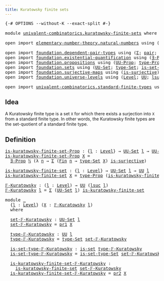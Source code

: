 ```yaml
---
title: Kuratowsky finite sets
---
```


<pre class="Agda"><a id="48" class="Symbol">{-#</a> <a id="52" class="Keyword">OPTIONS</a> <a id="60" class="Pragma">--without-K</a> <a id="72" class="Pragma">--exact-split</a> <a id="86" class="Symbol">#-}</a>

<a id="91" class="Keyword">module</a> <a id="98" href="univalent-combinatorics.kuratowsky-finite-sets.html" class="Module">univalent-combinatorics.kuratowsky-finite-sets</a> <a id="145" class="Keyword">where</a>

<a id="152" class="Keyword">open</a> <a id="157" class="Keyword">import</a> <a id="164" href="elementary-number-theory.natural-numbers.html" class="Module">elementary-number-theory.natural-numbers</a> <a id="205" class="Keyword">using</a> <a id="211" class="Symbol">(</a><a id="212" href="elementary-number-theory.natural-numbers.html#1458" class="Datatype">ℕ</a><a id="213" class="Symbol">)</a>

<a id="216" class="Keyword">open</a> <a id="221" class="Keyword">import</a> <a id="228" href="foundation.dependent-pair-types.html" class="Module">foundation.dependent-pair-types</a> <a id="260" class="Keyword">using</a> <a id="266" class="Symbol">(</a><a id="267" href="foundation-core.dependent-pair-types.html#515" class="Record">Σ</a><a id="268" class="Symbol">;</a> <a id="270" href="foundation-core.dependent-pair-types.html#588" class="InductiveConstructor">pair</a><a id="274" class="Symbol">;</a> <a id="276" href="foundation-core.dependent-pair-types.html#605" class="Field">pr1</a><a id="279" class="Symbol">;</a> <a id="281" href="foundation-core.dependent-pair-types.html#617" class="Field">pr2</a><a id="284" class="Symbol">)</a>
<a id="286" class="Keyword">open</a> <a id="291" class="Keyword">import</a> <a id="298" href="foundation.existential-quantification.html" class="Module">foundation.existential-quantification</a> <a id="336" class="Keyword">using</a> <a id="342" class="Symbol">(</a><a id="343" href="foundation.existential-quantification.html#1666" class="Function">∃-Prop</a><a id="349" class="Symbol">)</a>
<a id="351" class="Keyword">open</a> <a id="356" class="Keyword">import</a> <a id="363" href="foundation.propositions.html" class="Module">foundation.propositions</a> <a id="387" class="Keyword">using</a> <a id="393" class="Symbol">(</a><a id="394" href="foundation-core.propositions.html#1393" class="Function">UU-Prop</a><a id="401" class="Symbol">;</a> <a id="403" href="foundation-core.propositions.html#1495" class="Function">type-Prop</a><a id="412" class="Symbol">)</a>
<a id="414" class="Keyword">open</a> <a id="419" class="Keyword">import</a> <a id="426" href="foundation.sets.html" class="Module">foundation.sets</a> <a id="442" class="Keyword">using</a> <a id="448" class="Symbol">(</a><a id="449" href="foundation-core.sets.html#1190" class="Function">UU-Set</a><a id="455" class="Symbol">;</a> <a id="457" href="foundation-core.sets.html#1304" class="Function">type-Set</a><a id="465" class="Symbol">;</a> <a id="467" href="foundation-core.sets.html#1355" class="Function">is-set-type-Set</a><a id="482" class="Symbol">;</a> <a id="484" href="foundation-core.sets.html#1113" class="Function">is-set</a><a id="490" class="Symbol">)</a>
<a id="492" class="Keyword">open</a> <a id="497" class="Keyword">import</a> <a id="504" href="foundation.surjective-maps.html" class="Module">foundation.surjective-maps</a> <a id="531" class="Keyword">using</a> <a id="537" class="Symbol">(</a><a id="538" href="foundation.surjective-maps.html#1906" class="Function">is-surjective</a><a id="551" class="Symbol">)</a>
<a id="553" class="Keyword">open</a> <a id="558" class="Keyword">import</a> <a id="565" href="foundation.universe-levels.html" class="Module">foundation.universe-levels</a> <a id="592" class="Keyword">using</a> <a id="598" class="Symbol">(</a><a id="599" href="Agda.Primitive.html#597" class="Postulate">Level</a><a id="604" class="Symbol">;</a> <a id="606" href="foundation-core.universe-levels.html#235" class="Primitive">UU</a><a id="608" class="Symbol">;</a> <a id="610" href="Agda.Primitive.html#780" class="Primitive">lsuc</a><a id="614" class="Symbol">)</a>

<a id="617" class="Keyword">open</a> <a id="622" class="Keyword">import</a> <a id="629" href="univalent-combinatorics.standard-finite-types.html" class="Module">univalent-combinatorics.standard-finite-types</a> <a id="675" class="Keyword">using</a> <a id="681" class="Symbol">(</a><a id="682" href="univalent-combinatorics.standard-finite-types.html#2149" class="Function">Fin</a><a id="685" class="Symbol">)</a>
</pre>
## Idea

A Kuratowsky finite type is a set `X` for which there exists a surjection into `X` from a standard finite type. In other words, the Kuratowsky finite types are the set-quotient of a standard finite type.

## Definition

<pre class="Agda"><a id="is-kuratowsky-finite-set-Prop"></a><a id="929" href="univalent-combinatorics.kuratowsky-finite-sets.html#929" class="Function">is-kuratowsky-finite-set-Prop</a> <a id="959" class="Symbol">:</a> <a id="961" class="Symbol">{</a><a id="962" href="univalent-combinatorics.kuratowsky-finite-sets.html#962" class="Bound">l</a> <a id="964" class="Symbol">:</a> <a id="966" href="Agda.Primitive.html#597" class="Postulate">Level</a><a id="971" class="Symbol">}</a> <a id="973" class="Symbol">→</a> <a id="975" href="foundation-core.sets.html#1190" class="Function">UU-Set</a> <a id="982" href="univalent-combinatorics.kuratowsky-finite-sets.html#962" class="Bound">l</a> <a id="984" class="Symbol">→</a> <a id="986" href="foundation-core.propositions.html#1393" class="Function">UU-Prop</a> <a id="994" href="univalent-combinatorics.kuratowsky-finite-sets.html#962" class="Bound">l</a>
<a id="996" href="univalent-combinatorics.kuratowsky-finite-sets.html#929" class="Function">is-kuratowsky-finite-set-Prop</a> <a id="1026" href="univalent-combinatorics.kuratowsky-finite-sets.html#1026" class="Bound">X</a> <a id="1028" class="Symbol">=</a>
  <a id="1032" href="foundation.existential-quantification.html#1666" class="Function">∃-Prop</a> <a id="1039" href="elementary-number-theory.natural-numbers.html#1458" class="Datatype">ℕ</a> <a id="1041" class="Symbol">(λ</a> <a id="1044" href="univalent-combinatorics.kuratowsky-finite-sets.html#1044" class="Bound">n</a> <a id="1046" class="Symbol">→</a> <a id="1048" href="foundation-core.dependent-pair-types.html#515" class="Record">Σ</a> <a id="1050" class="Symbol">(</a><a id="1051" href="univalent-combinatorics.standard-finite-types.html#2149" class="Function">Fin</a> <a id="1055" href="univalent-combinatorics.kuratowsky-finite-sets.html#1044" class="Bound">n</a> <a id="1057" class="Symbol">→</a> <a id="1059" href="foundation-core.sets.html#1304" class="Function">type-Set</a> <a id="1068" href="univalent-combinatorics.kuratowsky-finite-sets.html#1026" class="Bound">X</a><a id="1069" class="Symbol">)</a> <a id="1071" href="foundation.surjective-maps.html#1906" class="Function">is-surjective</a><a id="1084" class="Symbol">)</a>

<a id="is-kuratowsky-finite-set"></a><a id="1087" href="univalent-combinatorics.kuratowsky-finite-sets.html#1087" class="Function">is-kuratowsky-finite-set</a> <a id="1112" class="Symbol">:</a> <a id="1114" class="Symbol">{</a><a id="1115" href="univalent-combinatorics.kuratowsky-finite-sets.html#1115" class="Bound">l</a> <a id="1117" class="Symbol">:</a> <a id="1119" href="Agda.Primitive.html#597" class="Postulate">Level</a><a id="1124" class="Symbol">}</a> <a id="1126" class="Symbol">→</a> <a id="1128" href="foundation-core.sets.html#1190" class="Function">UU-Set</a> <a id="1135" href="univalent-combinatorics.kuratowsky-finite-sets.html#1115" class="Bound">l</a> <a id="1137" class="Symbol">→</a> <a id="1139" href="foundation-core.universe-levels.html#235" class="Primitive">UU</a> <a id="1142" href="univalent-combinatorics.kuratowsky-finite-sets.html#1115" class="Bound">l</a>
<a id="1144" href="univalent-combinatorics.kuratowsky-finite-sets.html#1087" class="Function">is-kuratowsky-finite-set</a> <a id="1169" href="univalent-combinatorics.kuratowsky-finite-sets.html#1169" class="Bound">X</a> <a id="1171" class="Symbol">=</a> <a id="1173" href="foundation-core.propositions.html#1495" class="Function">type-Prop</a> <a id="1183" class="Symbol">(</a><a id="1184" href="univalent-combinatorics.kuratowsky-finite-sets.html#929" class="Function">is-kuratowsky-finite-set-Prop</a> <a id="1214" href="univalent-combinatorics.kuratowsky-finite-sets.html#1169" class="Bound">X</a><a id="1215" class="Symbol">)</a>

<a id="𝔽-Kuratowsky"></a><a id="1218" href="univalent-combinatorics.kuratowsky-finite-sets.html#1218" class="Function">𝔽-Kuratowsky</a> <a id="1231" class="Symbol">:</a> <a id="1233" class="Symbol">(</a><a id="1234" href="univalent-combinatorics.kuratowsky-finite-sets.html#1234" class="Bound">l</a> <a id="1236" class="Symbol">:</a> <a id="1238" href="Agda.Primitive.html#597" class="Postulate">Level</a><a id="1243" class="Symbol">)</a> <a id="1245" class="Symbol">→</a> <a id="1247" href="foundation-core.universe-levels.html#235" class="Primitive">UU</a> <a id="1250" class="Symbol">(</a><a id="1251" href="Agda.Primitive.html#780" class="Primitive">lsuc</a> <a id="1256" href="univalent-combinatorics.kuratowsky-finite-sets.html#1234" class="Bound">l</a><a id="1257" class="Symbol">)</a>
<a id="1259" href="univalent-combinatorics.kuratowsky-finite-sets.html#1218" class="Function">𝔽-Kuratowsky</a> <a id="1272" href="univalent-combinatorics.kuratowsky-finite-sets.html#1272" class="Bound">l</a> <a id="1274" class="Symbol">=</a> <a id="1276" href="foundation-core.dependent-pair-types.html#515" class="Record">Σ</a> <a id="1278" class="Symbol">(</a><a id="1279" href="foundation-core.sets.html#1190" class="Function">UU-Set</a> <a id="1286" href="univalent-combinatorics.kuratowsky-finite-sets.html#1272" class="Bound">l</a><a id="1287" class="Symbol">)</a> <a id="1289" href="univalent-combinatorics.kuratowsky-finite-sets.html#1087" class="Function">is-kuratowsky-finite-set</a>

<a id="1315" class="Keyword">module</a> <a id="1322" href="univalent-combinatorics.kuratowsky-finite-sets.html#1322" class="Module">_</a>
  <a id="1326" class="Symbol">{</a><a id="1327" href="univalent-combinatorics.kuratowsky-finite-sets.html#1327" class="Bound">l</a> <a id="1329" class="Symbol">:</a> <a id="1331" href="Agda.Primitive.html#597" class="Postulate">Level</a><a id="1336" class="Symbol">}</a> <a id="1338" class="Symbol">(</a><a id="1339" href="univalent-combinatorics.kuratowsky-finite-sets.html#1339" class="Bound">X</a> <a id="1341" class="Symbol">:</a> <a id="1343" href="univalent-combinatorics.kuratowsky-finite-sets.html#1218" class="Function">𝔽-Kuratowsky</a> <a id="1356" href="univalent-combinatorics.kuratowsky-finite-sets.html#1327" class="Bound">l</a><a id="1357" class="Symbol">)</a>
  <a id="1361" class="Keyword">where</a>

  <a id="1370" href="univalent-combinatorics.kuratowsky-finite-sets.html#1370" class="Function">set-𝔽-Kuratowsky</a> <a id="1387" class="Symbol">:</a> <a id="1389" href="foundation-core.sets.html#1190" class="Function">UU-Set</a> <a id="1396" href="univalent-combinatorics.kuratowsky-finite-sets.html#1327" class="Bound">l</a>
  <a id="1400" href="univalent-combinatorics.kuratowsky-finite-sets.html#1370" class="Function">set-𝔽-Kuratowsky</a> <a id="1417" class="Symbol">=</a> <a id="1419" href="foundation-core.dependent-pair-types.html#605" class="Field">pr1</a> <a id="1423" href="univalent-combinatorics.kuratowsky-finite-sets.html#1339" class="Bound">X</a>

  <a id="1428" href="univalent-combinatorics.kuratowsky-finite-sets.html#1428" class="Function">type-𝔽-Kuratowsky</a> <a id="1446" class="Symbol">:</a> <a id="1448" href="foundation-core.universe-levels.html#235" class="Primitive">UU</a> <a id="1451" href="univalent-combinatorics.kuratowsky-finite-sets.html#1327" class="Bound">l</a>
  <a id="1455" href="univalent-combinatorics.kuratowsky-finite-sets.html#1428" class="Function">type-𝔽-Kuratowsky</a> <a id="1473" class="Symbol">=</a> <a id="1475" href="foundation-core.sets.html#1304" class="Function">type-Set</a> <a id="1484" href="univalent-combinatorics.kuratowsky-finite-sets.html#1370" class="Function">set-𝔽-Kuratowsky</a>

  <a id="1504" href="univalent-combinatorics.kuratowsky-finite-sets.html#1504" class="Function">is-set-type-𝔽-Kuratowsky</a> <a id="1529" class="Symbol">:</a> <a id="1531" href="foundation-core.sets.html#1113" class="Function">is-set</a> <a id="1538" href="univalent-combinatorics.kuratowsky-finite-sets.html#1428" class="Function">type-𝔽-Kuratowsky</a>
  <a id="1558" href="univalent-combinatorics.kuratowsky-finite-sets.html#1504" class="Function">is-set-type-𝔽-Kuratowsky</a> <a id="1583" class="Symbol">=</a> <a id="1585" href="foundation-core.sets.html#1355" class="Function">is-set-type-Set</a> <a id="1601" href="univalent-combinatorics.kuratowsky-finite-sets.html#1370" class="Function">set-𝔽-Kuratowsky</a>

  <a id="1621" href="univalent-combinatorics.kuratowsky-finite-sets.html#1621" class="Function">is-kuratowsky-finite-set-𝔽-Kuratowsky</a> <a id="1659" class="Symbol">:</a>
    <a id="1665" href="univalent-combinatorics.kuratowsky-finite-sets.html#1087" class="Function">is-kuratowsky-finite-set</a> <a id="1690" href="univalent-combinatorics.kuratowsky-finite-sets.html#1370" class="Function">set-𝔽-Kuratowsky</a>
  <a id="1709" href="univalent-combinatorics.kuratowsky-finite-sets.html#1621" class="Function">is-kuratowsky-finite-set-𝔽-Kuratowsky</a> <a id="1747" class="Symbol">=</a> <a id="1749" href="foundation-core.dependent-pair-types.html#617" class="Field">pr2</a> <a id="1753" href="univalent-combinatorics.kuratowsky-finite-sets.html#1339" class="Bound">X</a>
</pre>